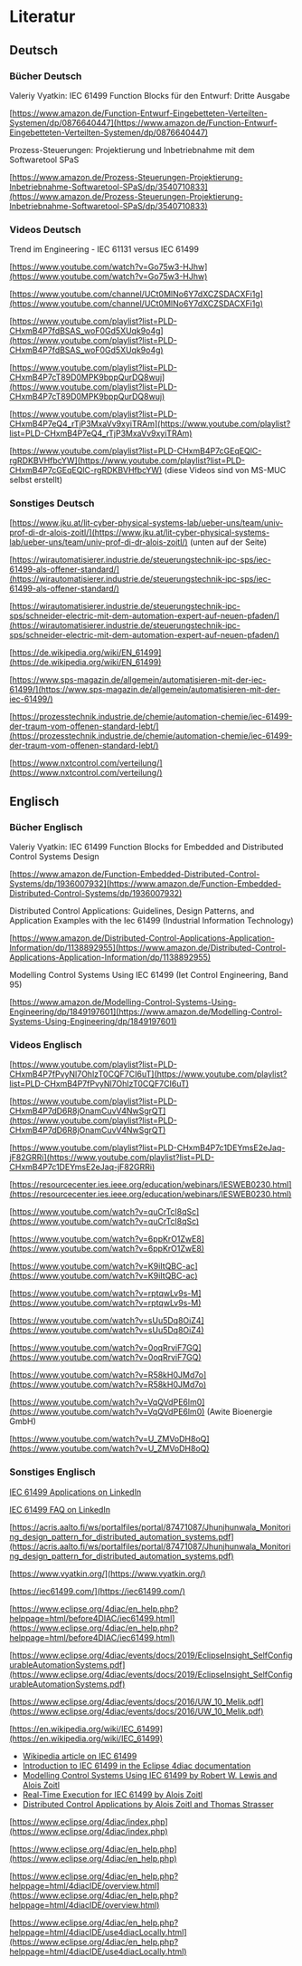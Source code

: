 # Literatur

## Deutsch

### Bücher Deutsch

Valeriy Vyatkin: IEC 61499 Function Blocks für den Entwurf: Dritte Ausgabe

[https://www.amazon.de/Function-Entwurf-Eingebetteten-Verteilten-Systemen/dp/0876640447](https://www.amazon.de/Function-Entwurf-Eingebetteten-Verteilten-Systemen/dp/0876640447)

Prozess-Steuerungen: Projektierung und Inbetriebnahme mit dem Softwaretool SPaS

[https://www.amazon.de/Prozess-Steuerungen-Projektierung-Inbetriebnahme-Softwaretool-SPaS/dp/3540710833](https://www.amazon.de/Prozess-Steuerungen-Projektierung-Inbetriebnahme-Softwaretool-SPaS/dp/3540710833)

### Videos Deutsch

Trend im Engineering - IEC 61131 versus IEC 61499

[https://www.youtube.com/watch?v=Go75w3-HJhw](https://www.youtube.com/watch?v=Go75w3-HJhw)

[https://www.youtube.com/channel/UCt0MlNo6Y7dXCZSDACXFi1g](https://www.youtube.com/channel/UCt0MlNo6Y7dXCZSDACXFi1g)

[https://www.youtube.com/playlist?list=PLD-CHxmB4P7fdBSAS_woF0Gd5XUqk9o4g](https://www.youtube.com/playlist?list=PLD-CHxmB4P7fdBSAS_woF0Gd5XUqk9o4g)

[https://www.youtube.com/playlist?list=PLD-CHxmB4P7cT89D0MPK9bppQurDQ8wuj](https://www.youtube.com/playlist?list=PLD-CHxmB4P7cT89D0MPK9bppQurDQ8wuj)

[https://www.youtube.com/playlist?list=PLD-CHxmB4P7eQ4_rTjP3MxaVv9xyiTRAm](https://www.youtube.com/playlist?list=PLD-CHxmB4P7eQ4_rTjP3MxaVv9xyiTRAm)

[https://www.youtube.com/playlist?list=PLD-CHxmB4P7cGEqEQlC-rgRDKBVHfbcYW](https://www.youtube.com/playlist?list=PLD-CHxmB4P7cGEqEQlC-rgRDKBVHfbcYW) (diese Videos sind von MS-MUC selbst erstellt)

### Sonstiges Deutsch

[https://www.jku.at/lit-cyber-physical-systems-lab/ueber-uns/team/univ-prof-di-dr-alois-zoitl/](https://www.jku.at/lit-cyber-physical-systems-lab/ueber-uns/team/univ-prof-di-dr-alois-zoitl/) (unten auf der Seite)

[https://wirautomatisierer.industrie.de/steuerungstechnik-ipc-sps/iec-61499-als-offener-standard/](https://wirautomatisierer.industrie.de/steuerungstechnik-ipc-sps/iec-61499-als-offener-standard/)

[https://wirautomatisierer.industrie.de/steuerungstechnik-ipc-sps/schneider-electric-mit-dem-automation-expert-auf-neuen-pfaden/](https://wirautomatisierer.industrie.de/steuerungstechnik-ipc-sps/schneider-electric-mit-dem-automation-expert-auf-neuen-pfaden/)

[https://de.wikipedia.org/wiki/EN_61499](https://de.wikipedia.org/wiki/EN_61499)

[https://www.sps-magazin.de/allgemein/automatisieren-mit-der-iec-61499/](https://www.sps-magazin.de/allgemein/automatisieren-mit-der-iec-61499/)

[https://prozesstechnik.industrie.de/chemie/automation-chemie/iec-61499-der-traum-vom-offenen-standard-lebt/](https://prozesstechnik.industrie.de/chemie/automation-chemie/iec-61499-der-traum-vom-offenen-standard-lebt/)

[https://www.nxtcontrol.com/verteilung/](https://www.nxtcontrol.com/verteilung/)

## Englisch

### Bücher Englisch

Valeriy Vyatkin: IEC 61499 Function Blocks for Embedded and Distributed Control Systems Design

[https://www.amazon.de/Function-Embedded-Distributed-Control-Systems/dp/1936007932](https://www.amazon.de/Function-Embedded-Distributed-Control-Systems/dp/1936007932)

Distributed Control Applications: Guidelines, Design Patterns, and Application Examples with the Iec 61499 (Industrial Information Technology)

[https://www.amazon.de/Distributed-Control-Applications-Application-Information/dp/1138892955](https://www.amazon.de/Distributed-Control-Applications-Application-Information/dp/1138892955)

Modelling Control Systems Using IEC 61499 (Iet Control Engineering, Band 95)

[https://www.amazon.de/Modelling-Control-Systems-Using-Engineering/dp/1849197601](https://www.amazon.de/Modelling-Control-Systems-Using-Engineering/dp/1849197601)

### Videos Englisch

[https://www.youtube.com/playlist?list=PLD-CHxmB4P7fPvyNl7OhlzT0CQF7CI6uT](https://www.youtube.com/playlist?list=PLD-CHxmB4P7fPvyNl7OhlzT0CQF7CI6uT)

[https://www.youtube.com/playlist?list=PLD-CHxmB4P7dD6R8jOnamCuvV4NwSgrQT](https://www.youtube.com/playlist?list=PLD-CHxmB4P7dD6R8jOnamCuvV4NwSgrQT)

[https://www.youtube.com/playlist?list=PLD-CHxmB4P7c1DEYmsE2eJaq-jF82GRRi](https://www.youtube.com/playlist?list=PLD-CHxmB4P7c1DEYmsE2eJaq-jF82GRRi)

[https://resourcecenter.ies.ieee.org/education/webinars/IESWEB0230.html](https://resourcecenter.ies.ieee.org/education/webinars/IESWEB0230.html)

[https://www.youtube.com/watch?v=quCrTcl8qSc](https://www.youtube.com/watch?v=quCrTcl8qSc)

[https://www.youtube.com/watch?v=6ppKrO1ZwE8](https://www.youtube.com/watch?v=6ppKrO1ZwE8)

[https://www.youtube.com/watch?v=K9iItQBC-ac](https://www.youtube.com/watch?v=K9iItQBC-ac)

[https://www.youtube.com/watch?v=rptqwLv9s-M](https://www.youtube.com/watch?v=rptqwLv9s-M)

[https://www.youtube.com/watch?v=sUu5Dq8OiZ4](https://www.youtube.com/watch?v=sUu5Dq8OiZ4)

[https://www.youtube.com/watch?v=0oqRrviF7GQ](https://www.youtube.com/watch?v=0oqRrviF7GQ)

[https://www.youtube.com/watch?v=R58kH0JMd7o](https://www.youtube.com/watch?v=R58kH0JMd7o)

[https://www.youtube.com/watch?v=VqQVdPE6lm0](https://www.youtube.com/watch?v=VqQVdPE6lm0) (Awite Bioenergie GmbH)

[https://www.youtube.com/watch?v=U_ZMVoDH8oQ](https://www.youtube.com/watch?v=U_ZMVoDH8oQ)

### Sonstiges Englisch

[IEC 61499 Applications on LinkedIn](https://www.linkedin.com/groups/4431365/)

[IEC 61499 FAQ on LinkedIn](https://www.linkedin.com/groups/4335830/)

[https://acris.aalto.fi/ws/portalfiles/portal/87471087/Jhunjhunwala_Monitoring_design_pattern_for_distributed_automation_systems.pdf](https://acris.aalto.fi/ws/portalfiles/portal/87471087/Jhunjhunwala_Monitoring_design_pattern_for_distributed_automation_systems.pdf)

[https://www.vyatkin.org/](https://www.vyatkin.org/)

[https://iec61499.com/](https://iec61499.com/)

[https://www.eclipse.org/4diac/en_help.php?helppage=html/before4DIAC/iec61499.html](https://www.eclipse.org/4diac/en_help.php?helppage=html/before4DIAC/iec61499.html)

[https://www.eclipse.org/4diac/events/docs/2019/EclipseInsight_SelfConfigurableAutomationSystems.pdf](https://www.eclipse.org/4diac/events/docs/2019/EclipseInsight_SelfConfigurableAutomationSystems.pdf)

[https://www.eclipse.org/4diac/events/docs/2016/UW_10_Melik.pdf](https://www.eclipse.org/4diac/events/docs/2016/UW_10_Melik.pdf)

[https://en.wikipedia.org/wiki/IEC_61499](https://en.wikipedia.org/wiki/IEC_61499)

*   [Wikipedia article on IEC 61499](https://en.wikipedia.org/wiki/IEC_61499)
*   [Introduction to IEC 61499 in the Eclipse 4diac documentation](https://www.eclipse.org/4diac/en_help.php?helppage=html/before4DIAC/iec61499.html)
*   [Modelling Control Systems Using IEC 61499 by Robert W. Lewis and Alois Zoitl](http://www.amazon.de/Modelling-Control-Systems-Using-Engineering/dp/1849197601/ref=sr_1_1?ie=UTF8&qid=1438845779&sr=8-1&keywords=zoitl)
*   [Real-Time Execution for IEC 61499 by Alois Zoitl](http://www.amazon.de/Real-Time-Execution-61499-Alois-Zoitl/dp/1934394270/ref=sr_1_3?ie=UTF8&qid=1438845779&sr=8-3&keywords=zoitl)
*   [Distributed Control Applications by Alois Zoitl and Thomas Strasser](https://www.crcpress.com/Distributed-Control-Applications-Guidelines-Design-Patterns-and-Application/Zoitl-Strasser/9781482259056)

[https://www.eclipse.org/4diac/index.php](https://www.eclipse.org/4diac/index.php)

[https://www.eclipse.org/4diac/en_help.php](https://www.eclipse.org/4diac/en_help.php)

[https://www.eclipse.org/4diac/en_help.php?helppage=html/4diacIDE/overview.html](https://www.eclipse.org/4diac/en_help.php?helppage=html/4diacIDE/overview.html)

[https://www.eclipse.org/4diac/en_help.php?helppage=html/4diacIDE/use4diacLocally.html](https://www.eclipse.org/4diac/en_help.php?helppage=html/4diacIDE/use4diacLocally.html)
